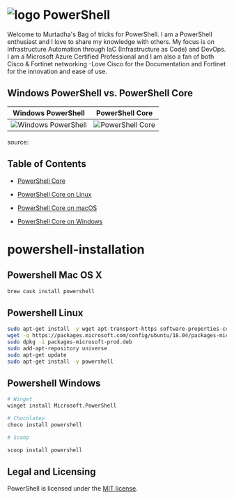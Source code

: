 # ![logo][] PowerShell

Welcome to Murtadha's Bag of tricks for PowerShell. I am a PowerShell enthusiast and I love to share my knowledge with others. My focus is on Infrastructure Automation through IaC (Infrastructure as Code) and DevOps. I am a Microsoft Azure Certified Professional and I am also a fan of both Cisco & Fortinet networking -Love Cisco for the Documentation and Fortinet for the innovation and ease of use.


[logo]: https://raw.githubusercontent.com/PowerShell/PowerShell/master/assets/ps_black_64.svg?sanitize=true

## Windows PowerShell vs. PowerShell Core


| Windows PowerShell | PowerShell Core |
|:------------------:|:---------------:|
| ![Windows PowerShell][] | ![PowerShell Core][] |
source:

[Windows PowerShell]: https://raw.githubusercontent.com/PowerShell/PowerShell/master/assets/ps_black_64.svg?sanitize=true


[PowerShell Core]: https://raw.githubusercontent.com/PowerShell/PowerShell/master/assets/powershell_black_64.svg?sanitize=true


## Table of Contents

- [PowerShell Core](#powershell-installation)

- [PowerShell Core on Linux](#powershell-on-linux)

- [PowerShell Core on macOS](#powershell-on-macos)

- [PowerShell Core on Windows](#powershell-on-windows)



# powershell-installation



## Powershell Mac OS X
```sh
brew cask install powershell
```

## Powershell Linux
```sh
sudo apt-get install -y wget apt-transport-https software-properties-common
wget -q https://packages.microsoft.com/config/ubuntu/18.04/packages-microsoft-prod.deb
sudo dpkg -i packages-microsoft-prod.deb
sudo add-apt-repository universe
sudo apt-get update
sudo apt-get install -y powershell
```

## Powershell Windows
```sh
# Winget
winget install Microsoft.PowerShell

# Chocolatey
choco install powershell

# Scoop

scoop install powershell
```


## Legal and Licensing

PowerShell is licensed under the [MIT license][].

[MIT license]: https://github.com/MurtadhaM/Powershell-Administration/tree/master/LICENSE.txt
